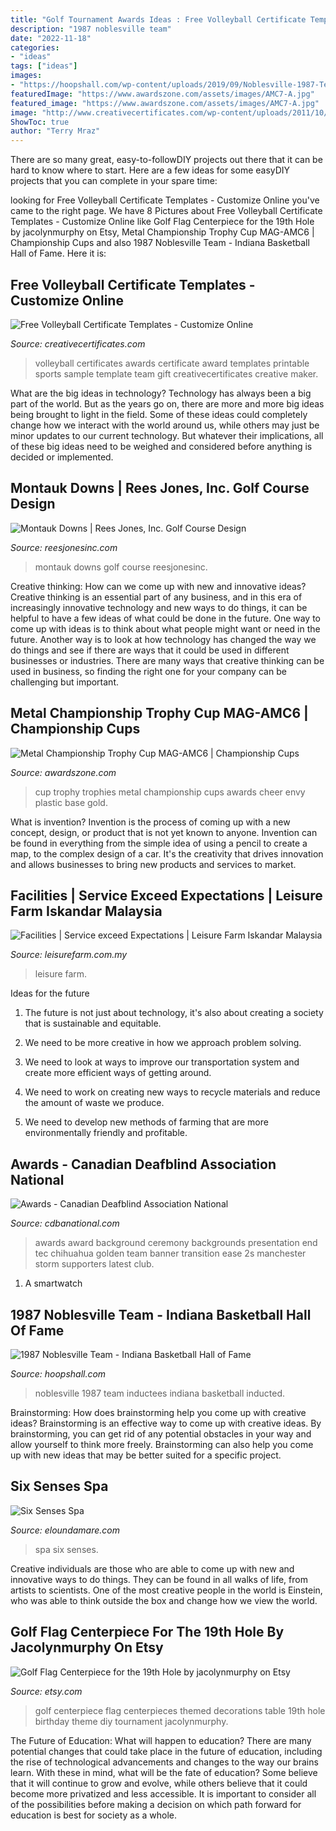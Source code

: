 ```yaml
---
title: "Golf Tournament Awards Ideas : Free Volleyball Certificate Templates"
description: "1987 noblesville team"
date: "2022-11-18"
categories:
- "ideas"
tags: ["ideas"]
images:
- "https://hoopshall.com/wp-content/uploads/2019/09/Noblesville-1987-Team-Photo-7-450x337.jpg"
featuredImage: "https://www.awardszone.com/assets/images/AMC7-A.jpg"
featured_image: "https://www.awardszone.com/assets/images/AMC7-A.jpg"
image: "http://www.creativecertificates.com/wp-content/uploads/2011/10/Volleyball-awards-4.jpg"
ShowToc: true
author: "Terry Mraz"
---
```



There are so many great, easy-to-followDIY projects out there that it can be hard to know where to start. Here are a few ideas for some easyDIY projects that you can complete in your spare time: 

	

		
looking for Free Volleyball Certificate Templates - Customize Online you've came to the right page. We have 8 Pictures about Free Volleyball Certificate Templates - Customize Online like Golf Flag Centerpiece for the 19th Hole by jacolynmurphy on Etsy, Metal Championship Trophy Cup MAG-AMC6 | Championship Cups and also 1987 Noblesville Team - Indiana Basketball Hall of Fame. Here it is:
		
    
## Free Volleyball Certificate Templates - Customize Online

<img loading=lazy src="http://www.creativecertificates.com/wp-content/uploads/2011/10/Volleyball-awards-4.jpg" onerror="this.onerror=null;this.src='https://tse4.mm.bing.net/th?id=OIP.fzUGZ-Mftbr5xqkIgQr7zgHaFI&amp;pid=15.1';" alt="Free Volleyball Certificate Templates - Customize Online">

_Source: creativecertificates.com_

>volleyball certificates awards certificate award templates printable sports sample template team gift creativecertificates creative maker. 

	

What are the big ideas in technology?
Technology has always been a big part of the world. But as the years go on, there are more and more big ideas being brought to light in the field. Some of these ideas could completely change how we interact with the world around us, while others may just be minor updates to our current technology. But whatever their implications, all of these big ideas need to be weighed and considered before anything is decided or implemented.

    
## Montauk Downs | Rees Jones, Inc. Golf Course Design

<img loading=lazy src="https://www.reesjonesinc.com/montauk-downs/images/gallery/1.jpg" onerror="this.onerror=null;this.src='https://tse1.mm.bing.net/th?id=OIP.vUX1I5R6kbnSTVIkZHZBQwHaF7&amp;pid=15.1';" alt="Montauk Downs | Rees Jones, Inc. Golf Course Design">

_Source: reesjonesinc.com_

>montauk downs golf course reesjonesinc. 

	

Creative thinking: How can we come up with new and innovative ideas?
Creative thinking is an essential part of any business, and in this era of increasingly innovative technology and new ways to do things, it can be helpful to have a few ideas of what could be done in the future. One way to come up with ideas is to think about what people might want or need in the future. Another way is to look at how technology has changed the way we do things and see if there are ways that it could be used in different businesses or industries. There are many ways that creative thinking can be used in business, so finding the right one for your company can be challenging but important.

    
## Metal Championship Trophy Cup MAG-AMC6 | Championship Cups

<img loading=lazy src="https://www.awardszone.com/assets/images/AMC7-A.jpg" onerror="this.onerror=null;this.src='https://tse3.mm.bing.net/th?id=OIP.AUPtZfdEbS0qUVigEY_MwgAAAA&amp;pid=15.1';" alt="Metal Championship Trophy Cup MAG-AMC6 | Championship Cups">

_Source: awardszone.com_

>cup trophy trophies metal championship cups awards cheer envy plastic base gold. 

	

What is invention?
Invention is the process of coming up with a new concept, design, or product that is not yet known to anyone. Invention can be found in everything from the simple idea of using a pencil to create a map, to the complex design of a car. It's the creativity that drives innovation and allows businesses to bring new products and services to market.

    
## Facilities | Service Exceed Expectations | Leisure Farm Iskandar Malaysia

<img loading=lazy src="https://www.leisurefarm.com.my/wp-content/uploads/revslider/slider-2/Leisure-Farm-Landscape-22.jpg" onerror="this.onerror=null;this.src='https://tse3.mm.bing.net/th?id=OIP.9nzNCGoBvzuwF-QtZTreoQHaEK&amp;pid=15.1';" alt="Facilities | Service exceed Expectations | Leisure Farm Iskandar Malaysia">

_Source: leisurefarm.com.my_

>leisure farm. 

	

Ideas for the future
1. The future is not just about technology, it's also about creating a society that is sustainable and equitable.
2. We need to be more creative in how we approach problem solving.

3. We need to look at ways to improve our transportation system and create more efficient ways of getting around.

4. We need to work on creating new ways to recycle materials and reduce the amount of waste we produce.

5. We need to develop new methods of farming that are more environmentally friendly and profitable.

    
## Awards - Canadian Deafblind Association National

<img loading=lazy src="https://www.cdbanational.com/wp-content/uploads/2016/03/awards_banner.jpg" onerror="this.onerror=null;this.src='https://tse3.mm.bing.net/th?id=OIP.iXj-pclRzKZagSrx8KsqAgHaEK&amp;pid=15.1';" alt="Awards - Canadian Deafblind Association National">

_Source: cdbanational.com_

>awards award background ceremony backgrounds presentation end tec chihuahua golden team banner transition ease 2s manchester storm supporters latest club. 

	

1. A smartwatch

    
## 1987 Noblesville Team - Indiana Basketball Hall Of Fame

<img loading=lazy src="https://hoopshall.com/wp-content/uploads/2019/09/Noblesville-1987-Team-Photo-7-450x337.jpg" onerror="this.onerror=null;this.src='https://tse1.mm.bing.net/th?id=OIP.UicM788wsi1xqYz8hZk-GAAAAA&amp;pid=15.1';" alt="1987 Noblesville Team - Indiana Basketball Hall of Fame">

_Source: hoopshall.com_

>noblesville 1987 team inductees indiana basketball inducted. 

	

Brainstorming: How does brainstorming help you come up with creative ideas?
Brainstorming is an effective way to come up with creative ideas. By brainstorming, you can get rid of any potential obstacles in your way and allow yourself to think more freely. Brainstorming can also help you come up with new ideas that may be better suited for a specific project.

    
## Six Senses Spa

<img loading=lazy src="http://eloundamare.com/img/Backgrounds/spa/all/massageEnerg.jpg" onerror="this.onerror=null;this.src='https://tse3.mm.bing.net/th?id=OIP.R4sdsPRfstcE6yrTh4BjVwHaEK&amp;pid=15.1';" alt="Six Senses Spa">

_Source: eloundamare.com_

>spa six senses. 

	

Creative individuals are those who are able to come up with new and innovative ways to do things. They can be found in all walks of life, from artists to scientists. One of the most creative people in the world is Einstein, who was able to think outside the box and change how we view the world.

    
## Golf Flag Centerpiece For The 19th Hole By Jacolynmurphy On Etsy

<img loading=lazy src="https://img1.etsystatic.com/035/0/5929584/il_570xN.568926829_rg4h.jpg" onerror="this.onerror=null;this.src='https://tse2.mm.bing.net/th?id=OIP.m4PJL_Jzwjm_SDZFtpd5cgHaMF&amp;pid=15.1';" alt="Golf Flag Centerpiece for the 19th Hole by jacolynmurphy on Etsy">

_Source: etsy.com_

>golf centerpiece flag centerpieces themed decorations table 19th hole birthday theme diy tournament jacolynmurphy. 

	

The Future of Education: What will happen to education?
There are many potential changes that could take place in the future of education, including the rise of technological advancements and changes to the way our brains learn. With these in mind, what will be the fate of education? Some believe that it will continue to grow and evolve, while others believe that it could become more privatized and less accessible. It is important to consider all of the possibilities before making a decision on which path forward for education is best for society as a whole.

